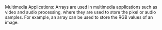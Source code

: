 Multimedia Applications: Arrays are used in multimedia applications such as video and audio processing, where they are used to store the pixel or audio samples. For example, an array can be used to store the RGB values of an image.
